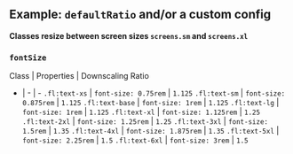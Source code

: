 ## Example: `defaultRatio` and/or a custom config

**Classes resize between screen sizes `screens.sm` and `screens.xl`**

### **`fontSize`**

Class | Properties | Downscaling Ratio 
- | - | -
`.fl:text-xs` | `font-size: 0.75rem` | `1.125`
`.fl:text-sm` | `font-size: 0.875rem` | `1.125`
`.fl:text-base` | `font-size: 1rem` | `1.125`
`.fl:text-lg` | `font-size: 1rem` | `1.125`
`.fl:text-xl` | `font-size: 1.125rem` | `1.25`
`.fl:text-2xl` | `font-size: 1.25rem` | `1.25`
`.fl:text-3xl` | `font-size: 1.5rem` | `1.35`
`.fl:text-4xl` | `font-size: 1.875rem` | `1.35`
`.fl:text-5xl` | `font-size: 2.25rem` | `1.5`
`.fl:text-6xl` | `font-size: 3rem` | `1.5`
